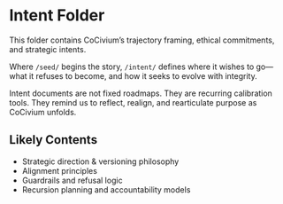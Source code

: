 <!-- status: stub; target: 150+ words -->
<!-- status: stub; target: 150+ words -->
<!-- status: stub; target: 150+ words -->
# Intent Folder

This folder contains CoCivium’s trajectory framing, ethical commitments, and strategic intents.

Where `/seed/` begins the story, `/intent/` defines where it wishes to go—what it refuses to become, and how it seeks to evolve with integrity.

Intent documents are not fixed roadmaps. They are recurring calibration tools. They remind us to reflect, realign, and rearticulate purpose as CoCivium unfolds.

## Likely Contents

- Strategic direction & versioning philosophy
- Alignment principles
- Guardrails and refusal logic
- Recursion planning and accountability models




